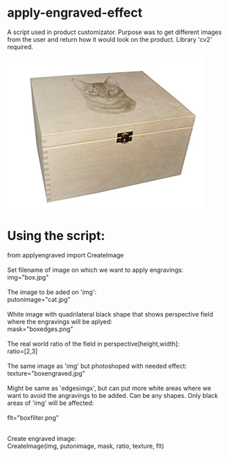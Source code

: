 # apply-engraved-effect<br>
A script used in product customizator. Purpose was to get different images from the user and return how it would look on the product. Library 'cv2' required.<br>

![alt text](https://raw.githubusercontent.com/1gn45/apply-engraved-effect/master/result.jpg)

# Using the script:
from applyengraved import CreateImage<br><br>
Set filename of image on which we want to apply engravings:<br>
img="box.jpg"              <br><br>
The image to be aded on 'img':<br>
putonimage="cat.jpg"<br><br>
White image with quadrilateral black shape that shows perspective field where the engravings will be aplyed:<br>
mask="boxedges.png"      <br><br>
The real world ratio of the field in perspective[height,width]:<br>
ratio=[2,3]                <br><br>
The same image as 'img' but photoshoped with needed effect:<br>
texture="boxengraved.jpg"   <br><br>
Might be same as 'edgesimgx', but can put more white areas where we want to avoid the angravings to be added. Can be any shapes. Only black areas of 'img' will be affected:<br><br>
flt="boxfilter.png"         <br><br>

Create engraved image:<br>
CreateImage(img, putonimage, mask, ratio, texture, flt)

